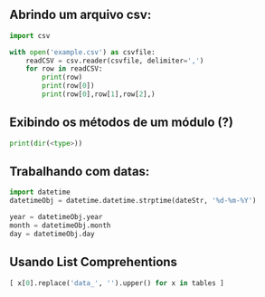 ## Abrindo um arquivo csv:
```python
import csv

with open('example.csv') as csvfile:
    readCSV = csv.reader(csvfile, delimiter=',')
    for row in readCSV:
        print(row)
        print(row[0])
        print(row[0],row[1],row[2],)
```

## Exibindo os métodos de um módulo (?)
```python
print(dir(<type>))
```

## Trabalhando com datas:
```python
import datetime
datetimeObj = datetime.datetime.strptime(dateStr, '%d-%m-%Y')

year = datetimeObj.year
month = datetimeObj.month
day = datetimeObj.day
```

## Usando List Comprehentions
```python
[ x[0].replace('data_', '').upper() for x in tables ]
```